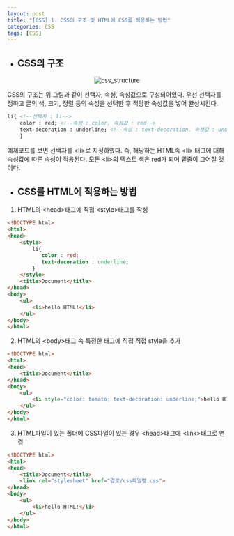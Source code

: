 ```yaml
---
layout: post
title: "[CSS] 1. CSS의 구조 및 HTML에 CSS를 적용하는 방법"
categories: CSS
tags: [CSS]
---
```


- ## CSS의 구조

<div align="center">

![css_structure](https://user-images.githubusercontent.com/78485996/134347561-c7caf2ca-1480-4e62-a55e-9f319ec926f9.PNG) 

</div>

CSS의 구조는 위 그림과 같이 선택자, 속성, 속성값으로 구성되어있다. 우선 선택자를 정하고 글의 색, 크기, 정렬 등의 속성을 선택한 후 적당한 속성값을 넣어 완성시킨다.

~~~html
li{ <!--선택자 : li-->
    color : red; <!--속성 : color, 속성값 : red-->
    text-decoration : underline; <!--속성 : text-decoration, 속성값 : underline-->
    }
~~~

예제코드를 보면 선택자를 \<li>로 지정하였다. 즉, 해당하는 HTML속 \<li> 태그에 대해 속성값에 따른 속성이 적용된다. 모든 \<li>의 텍스트 색은 red가 되며 밑줄이 그어질 것이다.

- ## CSS를 HTML에 적용하는 방법
1. HTML의 \<head>태그에 직접 \<style>태그를 작성

~~~html
<!DOCTYPE html>
<html>
<head>
    <style>
        li{
           color : red; 
           text-decoration : underline; 
        }
    </style>
    <title>Document</title>
</head>
<body>
    <ul>
        <li>hello HTML!</li>
    </ul>
</body>
</html>
~~~

2. HTML의 \<body>태그 속 특정한 태그에 직접 직접 style을 추가

~~~html
<!DOCTYPE html>
<html>
<head>
    <title>Document</title>
</head>
<body>
    <ul>
        <li style="color: tomato; text-decoration: underline;">hello HTML!</li>
    </ul>
</body>
</html>
~~~

3. HTML파일이 있는 폴더에 CSS파일이 있는 경우 \<head>태그에 \<link>태그로 연결

~~~html
<!DOCTYPE html>
<html>
<head>
    <title>Document</title>
    <link rel="stylesheet" href="경로/css파일명.css">
</head>
<body>
    <ul>
        <li>hello HTML!</li>
    </ul>
</body>
</html>
~~~

